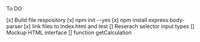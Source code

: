 To DO

[x] Build file respository
[x] npm init --yes
[x] npm install express body-parser
[x] link files to index.html and test
[] Reserach selector input types
[] Mockup HTML interface
[] function getCalculation

